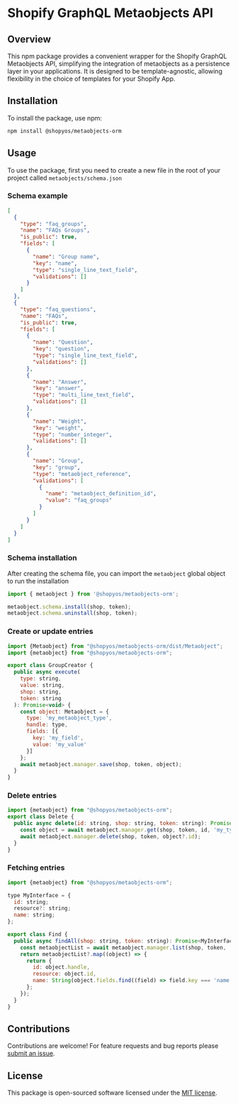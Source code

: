 # Shopify GraphQL Metaobjects API

## Overview

This npm package provides a convenient wrapper for the Shopify GraphQL Metaobjects API, simplifying the integration of metaobjects as a persistence layer in your applications. It is designed to be template-agnostic, allowing flexibility in the choice of templates for your Shopify App.

## Installation

To install the package, use npm:

```bash
npm install @shopyos/metaobjects-orm
```

## Usage

To use the package, first you need to create a new file in the root of your project called `metaobjects/schema.json`

### Schema example

```json
[
  {
    "type": "faq_groups",
    "name": "FAQs Groups",
    "is_public": true,
    "fields": [
      {
        "name": "Group name",
        "key": "name",
        "type": "single_line_text_field",
        "validations": []
      }
    ]
  },
  {
    "type": "faq_questions",
    "name": "FAQs",
    "is_public": true,
    "fields": [
      {
        "name": "Question",
        "key": "question",
        "type": "single_line_text_field",
        "validations": []
      },
      {
        "name": "Answer",
        "key": "answer",
        "type": "multi_line_text_field",
        "validations": []
      },
      {
        "name": "Weight",
        "key": "weight",
        "type": "number_integer",
        "validations": []
      },
      {
        "name": "Group",
        "key": "group",
        "type": "metaobject_reference",
        "validations": [
          {
            "name": "metaobject_definition_id",
            "value": "faq_groups"
          }
        ]
      }
    ]
  }
]

```

### Schema installation

After creating the schema file, you can import the `metaobject` global object to run the installation

  ```javascript
  import { metaobject } from '@shopyos/metaobjects-orm';

  metaobject.schema.install(shop, token);
  metaobject.schema.uninstall(shop, token);
  ```

### Create or update entries
```javascript
import {Metaobject} from "@shopyos/metaobjects-orm/dist/Metaobject";
import {metaobject} from "@shopyos/metaobjects-orm";

export class GroupCreator {
  public async execute(
    type: string,
    value: string,
    shop: string,
    token: string
  ): Promise<void> {
    const object: Metaobject = {
      type: 'my_metaobject_type',
      handle: type,
      fields: [{
        key: 'my_field',
        value: 'my_value'
      }]
    };
    await metaobject.manager.save(shop, token, object);
  }
}
```

### Delete entries
```javascript
import {metaobject} from "@shopyos/metaobjects-orm";
export class Delete {
  public async delete(id: string, shop: string, token: string): Promise<void> {
    const object = await metaobject.manager.get(shop, token, id, 'my_type');
    await metaobject.manager.delete(shop, token, object?.id);
  }
}
```

### Fetching entries
```javascript
import {metaobject} from "@shopyos/metaobjects-orm";

type MyInterface = {
  id: string;
  resource?: string;
  name: string;
};

export class Find {
  public async findAll(shop: string, token: string): Promise<MyInterface[]> {
    const metaobjectList = await metaobject.manager.list(shop, token, 'my_type');
    return metaobjectList?.map((object) => {
      return {
        id: object.handle,
        resource: object.id,
        name: String(object.fields.find((field) => field.key === 'name')?.value) ?? ''
      };
    });
  }
}

```

## Contributions

Contributions are welcome! For feature requests and bug reports please [submit an issue](https://github.com/ShopyOs/metaobjects-orm/issues).

## License

This package is open-sourced software licensed under the [MIT license](https://opensource.org/licenses/MIT).
